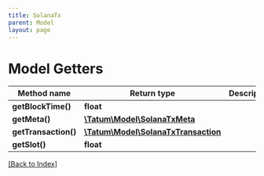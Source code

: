 ```yaml
---
title: SolanaTx
parent: Model
layout: page
---
```


# Model Getters

Method name | Return type | Description | Notes
------------ | ------------- | ------------- | -------------
**getBlockTime()** | **float** |  | [optional]
**getMeta()** | [**\Tatum\Model\SolanaTxMeta**](SolanaTxMeta.md) |  | [optional]
**getTransaction()** | [**\Tatum\Model\SolanaTxTransaction**](SolanaTxTransaction.md) |  | [optional]
**getSlot()** | **float** |  | [optional]

[[Back to Index]](../index.md)

